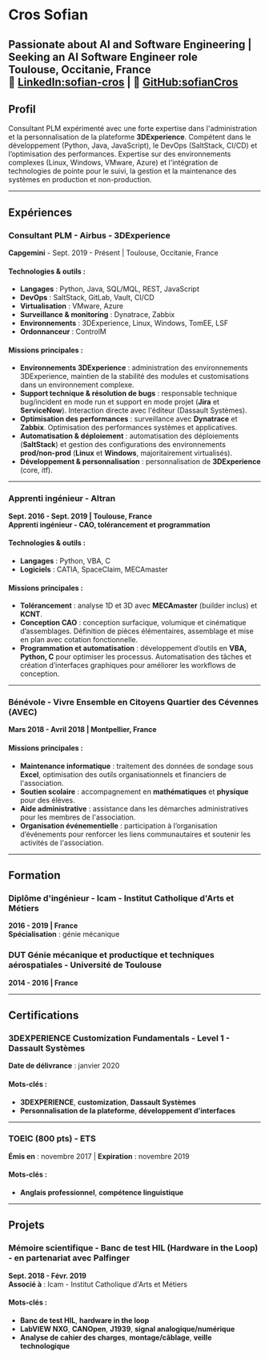 # Cros Sofian
Passionate about AI and Software Engineering | Seeking an **AI Software Engineer** role  
Toulouse, Occitanie, France  
🔗 [LinkedIn:sofian-cros](https://www.linkedin.com/in/sofian-cros)   | 🔗 [GitHub:sofianCros](https://github.com/sofianCros)
---
## Profil
Consultant PLM expérimenté avec une forte expertise dans l'administration et la personnalisation de la plateforme **3DExperience**. Compétent dans le développement (Python, Java, JavaScript), le DevOps (SaltStack, CI/CD) et l’optimisation des performances. Expertise sur des environnements complexes (Linux, Windows, VMware, Azure) et l'intégration de technologies de pointe pour le suivi, la gestion et la maintenance des systèmes en production et non-production.

---
## Expériences
### Consultant PLM - Airbus - 3DExperience
**Capgemini** - Sept. 2019 - Présent | Toulouse, Occitanie, France
#### Technologies & outils :
- **Langages** : Python, Java, SQL/MQL, REST, JavaScript
- **DevOps** : SaltStack, GitLab, Vault, CI/CD
- **Virtualisation** : VMware, Azure
- **Surveillance & monitoring** : Dynatrace, Zabbix
- **Environnements** : 3DExperience, Linux, Windows, TomEE, LSF
- **Ordonnanceur** : ControlM

#### Missions principales :
- **Environnements 3DExperience** : administration des environnements 3DExperience, maintien de la stabilité des modules et customisations dans un environnement complexe.
- **Support technique & résolution de bugs** : responsable technique bug/incident en mode run et support en mode projet (**Jira** et **ServiceNow**). Interaction directe avec l'éditeur (Dassault Systèmes).
- **Optimisation des performances** : surveillance avec **Dynatrace** et **Zabbix**. Optimisation des performances systèmes et applicatives.
- **Automatisation & déploiement** : automatisation des déploiements (**SaltStack**) et gestion des configurations des environnements **prod/non-prod** (**Linux** et **Windows**, majoritairement virtualisés).
- **Développement & personnalisation** : personnalisation de **3DExperience** (core, itf).

---
### Apprenti ingénieur - Altran
**Sept. 2016 - Sept. 2019 | Toulouse, France**  
**Apprenti ingénieur - CAO, tolérancement et programmation**

#### Technologies & outils :
- **Langages** : Python, VBA, C
- **Logiciels** : CATIA, SpaceClaim, MECAmaster

#### Missions principales :
- **Tolérancement** : analyse 1D et 3D avec **MECAmaster** (builder inclus) et **KCNT**.
- **Conception CAO** : conception surfacique, volumique et cinématique d’assemblages. Définition de pièces élémentaires, assemblage et mise en plan avec cotation fonctionnelle.
- **Programmation et automatisation** : développement d’outils en **VBA, Python, C** pour optimiser les processus. Automatisation des tâches et création d’interfaces graphiques pour améliorer les workflows de conception.
---
### Bénévole - Vivre Ensemble en Citoyens Quartier des Cévennes (AVEC)
**Mars 2018 - Avril 2018 | Montpellier, France**
#### Missions principales :
- **Maintenance informatique** : traitement des données de sondage sous **Excel**, optimisation des outils organisationnels et financiers de l'association.
- **Soutien scolaire** : accompagnement en **mathématiques** et **physique** pour des élèves.
- **Aide administrative** : assistance dans les démarches administratives pour les membres de l'association.
- **Organisation événementielle** : participation à l’organisation d’événements pour renforcer les liens communautaires et soutenir les activités de l'association.
---
## Formation
### Diplôme d'ingénieur - Icam - Institut Catholique d'Arts et Métiers
**2016 - 2019 | France**  
**Spécialisation** : génie mécanique

### DUT Génie mécanique et productique et techniques aérospatiales - Université de Toulouse
**2014 - 2016 | France**

---
## Certifications
### 3DEXPERIENCE Customization Fundamentals - Level 1 - Dassault Systèmes
**Date de délivrance** : janvier 2020
#### Mots-clés :
- **3DEXPERIENCE**, **customization**, **Dassault Systèmes**
- **Personnalisation de la plateforme**, **développement d’interfaces**
---
### TOEIC (800 pts) - ETS
**Émis en** : novembre 2017 | **Expiration** : novembre 2019
#### Mots-clés :
- **Anglais professionnel**, **compétence linguistique**
---
## Projets
### Mémoire scientifique - Banc de test HIL (Hardware in the Loop) - en partenariat avec Palfinger
**Sept. 2018 - Févr. 2019**  
**Associé à** : Icam - Institut Catholique d'Arts et Métiers
#### Mots-clés :
- **Banc de test HIL**, **hardware in the loop**
- **LabVIEW NXG**, **CANOpen**, **J1939**, **signal analogique/numérique**
- **Analyse de cahier des charges**, **montage/câblage**, **veille technologique**